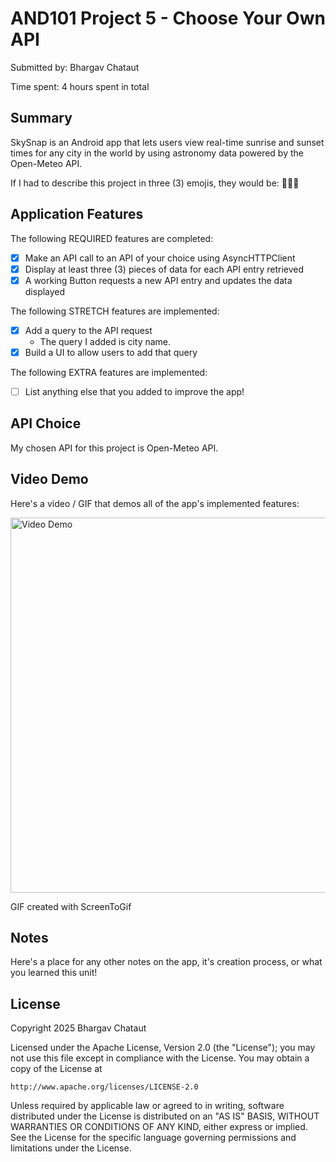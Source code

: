 # AND101 Project 5 - Choose Your Own API

Submitted by: Bhargav Chataut

Time spent: 4 hours spent in total

## Summary

SkySnap is an Android app that lets users view real-time sunrise and sunset times for any city in the world by using astronomy data powered by the Open-Meteo API.

If I had to describe this project in three (3) emojis, they would be: 🌅📍🔭

## Application Features

<!-- (This is a comment) Please be sure to change the [ ] to [x] for any features you completed.  If a feature is not checked [x], you might miss the points for that item! -->

The following REQUIRED features are completed:

- [X] Make an API call to an API of your choice using AsyncHTTPClient
- [X] Display at least three (3) pieces of data for each API entry retrieved
- [X] A working Button requests a new API entry and updates the data displayed

The following STRETCH features are implemented:

- [X] Add a query to the API request
  - The query I added is city name.
- [X] Build a UI to allow users to add that query

The following EXTRA features are implemented:

- [ ] List anything else that you added to improve the app!

## API Choice

My chosen API for this project is Open-Meteo API.

## Video Demo

Here's a video / GIF that demos all of the app's implemented features:

<img src="./app/assets/SkySnap.gif" title="SkySnap Demo" alt="Video Demo" width="600"/>


GIF created with ScreenToGif

## Notes

Here's a place for any other notes on the app, it's creation process, or what you learned this unit!

## License

Copyright 2025 Bhargav Chataut

Licensed under the Apache License, Version 2.0 (the "License");
you may not use this file except in compliance with the License.
You may obtain a copy of the License at

    http://www.apache.org/licenses/LICENSE-2.0

Unless required by applicable law or agreed to in writing, software
distributed under the License is distributed on an "AS IS" BASIS,
WITHOUT WARRANTIES OR CONDITIONS OF ANY KIND, either express or implied.
See the License for the specific language governing permissions and
limitations under the License.
